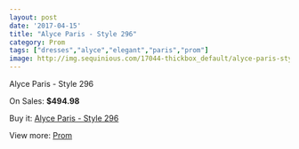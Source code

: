 ```yaml
---
layout: post
date: '2017-04-15'
title: "Alyce Paris - Style 296"
category: Prom
tags: ["dresses","alyce","elegant","paris","prom"]
image: http://img.sequinious.com/17044-thickbox_default/alyce-paris-style-296.jpg
---
```

Alyce Paris - Style 296

On Sales: **$494.98**
<a href="https://www.sequinious.com/prom/8047-alyce-paris-style-296.html"><amp-img layout="responsive" width="600" height="600" src="//img.sequinious.com/17044-thickbox_default/alyce-paris-style-296.jpg" alt="Alyce Paris - Style 296 0" /></a>
<a href="https://www.sequinious.com/prom/8047-alyce-paris-style-296.html"><amp-img layout="responsive" width="600" height="600" src="//img.sequinious.com/17045-thickbox_default/alyce-paris-style-296.jpg" alt="Alyce Paris - Style 296 1" /></a>

Buy it: [Alyce Paris - Style 296](https://www.sequinious.com/prom/8047-alyce-paris-style-296.html "Alyce Paris - Style 296")

View more: [Prom](https://www.sequinious.com/7-prom "Prom")